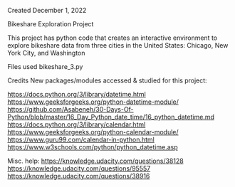 

Created December 1, 2022

Bikeshare Exploration Project

This project has python code that creates an interactive environment to explore bikeshare data from three cities in the United States: Chicago, New York City, and Washington

Files used
bikeshare_3.py

Credits
New packages/modules accessed & studied for this project:

https://docs.python.org/3/library/datetime.html
https://www.geeksforgeeks.org/python-datetime-module/
https://github.com/Asabeneh/30-Days-Of-Python/blob/master/16_Day_Python_date_time/16_python_datetime.md
https://docs.python.org/3/library/calendar.html
https://www.geeksforgeeks.org/python-calendar-module/
https://www.guru99.com/calendar-in-python.html
https://www.w3schools.com/python/python_datetime.asp

Misc. help:
https://knowledge.udacity.com/questions/38128
https://knowledge.udacity.com/questions/95557
https://knowledge.udacity.com/questions/38916

